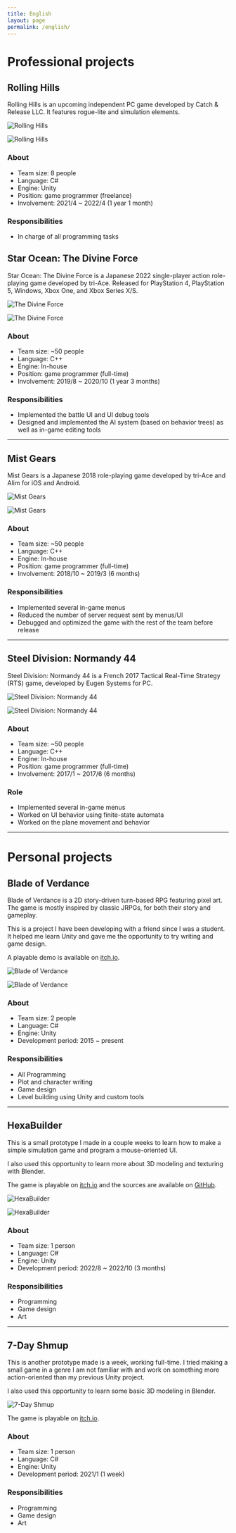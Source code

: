 ```yaml
---
title: English
layout: page
permalink: /english/
---
```


# Professional projects

## Rolling Hills

Rolling Hills is an upcoming independent PC game developed by Catch & Release LLC. It features rogue-lite and simulation elements.

![Rolling Hills](https://pbs.twimg.com/tweet_video_thumb/Fgp19JyXEAMWe1O?format=jpg&name=900x900)

![Rolling Hills](https://pbs.twimg.com/media/FkcaS6tX0Ak62W0?format=jpg&name=large)

### About

- Team size: 8 people
- Language: C#
- Engine: Unity
- Position: game programmer (freelance)
- Involvement: 2021/4 ~ 2022/4 (1 year 1 month)

### Responsibilities

- In charge of all programming tasks

## Star Ocean: The Divine Force

Star Ocean: The Divine Force is a Japanese 2022 single-player action role-playing game developed by tri-Ace. Released for PlayStation 4, PlayStation 5, Windows, Xbox One, and Xbox Series X/S.

![The Divine Force](https://gh.cdn.sewest.net/assets/ident/news/cc5d6ec0/StarOcean_DF_screenshot12-ct87ibmen.jpg?quality=65)

![The Divine Force](https://assets.rpgsite.net/images/images/000/115/719/original/Star-Ocean-The-Divine-Force_20220628_46.jpg)

### About

- Team size: ~50 people
- Language: C++
- Engine: In-house
- Position: game programmer (full-time)
- Involvement: 2019/8 ~ 2020/10 (1 year 3 months)

### Responsibilities

- Implemented the battle UI and UI debug tools
- Designed and implemented the AI system (based on behavior trees) as well as in-game editing tools

---

## Mist Gears

Mist Gears is a Japanese 2018 role-playing game developed by tri-Ace and Alim for iOS and Android.

![Mist Gears](https://mmoculture.com/wp-content/uploads/2018/08/Mist-Gears-image-3.jpg)

![Mist Gears](https://cdn.amz.appget.com/c/wp-content/uploads/2018/11/mist-gears_01.jpg)

### About

- Team size: ~50 people
- Language: C++
- Engine: In-house
- Position: game programmer (full-time)
- Involvement: 2018/10 ~ 2019/3 (6 months)

### Responsibilities

- Implemented several in-game menus
- Reduced the number of server request sent by menus/UI
- Debugged and optimized the game with the rest of the team before release

---

## Steel Division: Normandy 44

Steel Division: Normandy 44 is a French 2017 Tactical Real-Time Strategy (RTS) game, developed by Eugen Systems for PC.

![Steel Division: Normandy 44](https://cdn.mos.cms.futurecdn.net/HBX9wEQcgXqgPtK8pM3czC.jpg)

![Steel Division: Normandy 44](https://eugensystems.com/wp-content/uploads/2017/03/Phase_B.jpg)

### About

- Team size: ~50 people
- Language: C++
- Engine: In-house
- Position: game programmer (full-time)
- Involvement: 2017/1 ~ 2017/6 (6 months)

### Role

- Implemented several in-game menus
- Worked on UI behavior using finite-state automata
- Worked on the plane movement and behavior

---

# Personal projects

## Blade of Verdance

Blade of Verdance is a 2D story-driven turn-based RPG featuring pixel art. The game is mostly inspired by classic JRPGs, for both their story and gameplay.

This is a project I have been developing with a friend since I was a student. It helped me learn Unity and gave me the opportunity to try writing and game design.

A playable demo is available on [itch.io](https://tchassin.itch.io/blade-of-verdance-demo).

![Blade of Verdance](https://img.itch.zone/aW1hZ2UvMTAxOTMyLzExMzMwMDI5LnBuZw==/original/KLliHg.png)

![Blade of Verdance](https://img.itch.zone/aW1hZ2UvMTAxOTMyLzExMzMwMDExLnBuZw==/original/3XErCE.png)

### About

- Team size: 2 people
- Language: C#
- Engine: Unity
- Development period: 2015 ~ present

### Responsibilities

- All Programming
- Plot and character writing
- Game design
- Level building using Unity and custom tools

---

## HexaBuilder

This is a small prototype I made in a couple weeks to learn how to make a simple simulation game and program a mouse-oriented UI.

I also used this opportunity to learn more about 3D modeling and texturing with Blender.

The game is playable on [itch.io](https://tchassin.itch.io/hexabuilder) and the sources are available on [GitHub](https://github.com/tchassin/hexa-builder).

![HexaBuilder](https://img.itch.zone/aW1hZ2UvMTc0MjE4NC8xMjQ0OTg2NC5wbmc=/original/qtn6s8.png)

![HexaBuilder](https://img.itch.zone/aW1hZ2UvMTc0MjE4NC8xMDI1MzAwMy5wbmc=/original/%2BT0fTs.png)

### About

- Team size: 1 person
- Language: C#
- Engine: Unity
- Development period: 2022/8 ~ 2022/10 (3 months)

### Responsibilities

- Programming
- Game design
- Art

---

## 7-Day Shmup

This is another prototype made is a week, working full-time. I tried making a small game in a genre I am not familiar with and work on something more action-oriented than my previous Unity project.

I also used this opportunity to learn some basic 3D modeling in Blender.

![7-Day Shmup](https://img.itch.zone/aW1hZ2UvMTU0MjkxMi85MDAxNzI1LnBuZw==/original/h4b4bw.png)

The game is playable on [itch.io](https://tchassin.itch.io/7-day-shmup).

### About

- Team size: 1 person
- Language: C#
- Engine: Unity
- Development period: 2021/1 (1 week)

### Responsibilities

- Programming
- Game design
- Art
